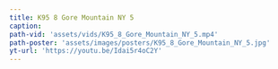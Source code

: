 ```yaml
---
title: K95 8 Gore Mountain NY 5
caption:
path-vid: 'assets/vids/K95_8_Gore_Mountain_NY_5.mp4'
path-poster: 'assets/images/posters/K95_8_Gore_Mountain_NY_5.jpg'
yt-url: 'https://youtu.be/Idai5r4oC2Y'
---
```

